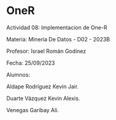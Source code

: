 # OneR
Actividad 08: Implementacion de One-R

Materia: Minería De Datos - D02 - 2023B

Profesor: Israel Román Godínez

Fecha: 25/09/2023

Alumnos:

Aldape Rodríguez Kevin Jair.

Duarte Vázquez Kevin Alexis.

Venegas Garibay Ali.
